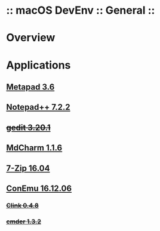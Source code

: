 ﻿:: macOS DevEnv :: General ::
=============================

# Overview

# Applications

## [Metapad 3.6](http://liquidninja.com/metapad/)

## [Notepad++ 7.2.2](https://notepad-plus-plus.org/)

## ~~[gedit 3.20.1](https://wiki.gnome.org/Apps/Gedit)~~

## [MdCharm 1.1.6](http://www.mdcharm.com/)

## [7-Zip 16.04](http://www.7-zip.org/)

## [ConEmu 16.12.06](http://conemu.github.io/en/)

### ~~[Clink 0.4.8](http://mridgers.github.io/clink/)~~

### ~~[cmder 1.3.2](http://cmder.net/)~~
